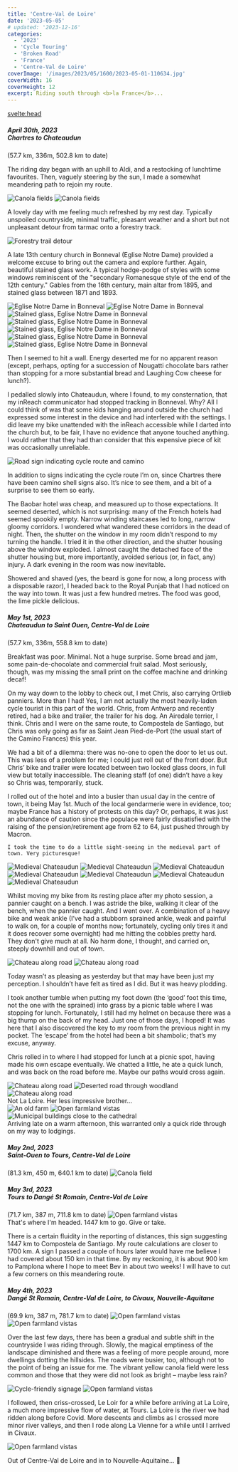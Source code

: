 ```yaml
---
title: 'Centre-Val de Loire'
date: '2023-05-05'
# updated: '2023-12-16'
categories:
  - '2023'
  - 'Cycle Touring'
  - 'Broken Road'
  - 'France'
  - 'Centre-Val de Loire'
coverImage: '/images/2023/05/1600/2023-05-01-110634.jpg'
coverWidth: 16
coverHeight: 12
excerpt: Riding south through <b>la France</b>...
---
```


<svelte:head>

<title>
2023 Northern France
</title>
</svelte:head>

<script>
	import Callout from '$lib/components/Callout.svelte'
</script>

<section class="card">  
  <h5>
  	April 30th, 2023
  	<br /> Chartres to Chateaudun
  </h5>
  (57.7 km, 336m, 502.8 km to date)
  
 <p> The riding day began with an uphill to Aldi, and a restocking of lunchtime favourites. Then, vaguely steering by the sun, I made a somewhat meandering path to rejoin my route.</p>
  
  <img alt="Canola fields" src="/images/2023/04/1600/2023-04-30-142404.jpg" />
  <img alt="Canola fields" src="/images/2023/04/1600/2023-04-30-142645.jpg" />
  
 <p> A lovely day with me feeling much refreshed by my rest day. Typically unspoiled countryside, minimal traffic, pleasant weather and a short but not unpleasant detour from tarmac onto a forestry track.</p>
  
  <img alt="Forestry trail detour" src="/images/2023/04/phone/20230430_1712.jpg" />
  
 <p> A late 13th century church in Bonneval (Eglise Notre Dame) provided a welcome excuse to bring out the camera and explore further. Again, beautiful stained glass work. A typical hodge-podge of styles with some windows reminiscent of the "secondary Romanesque style of the end of the 12th century." Gables from the 16th century, main altar from 1895, and stained glass between 1871 and 1893.</p>
  
  <img alt="Eglise Notre Dame in Bonneval" src="/images/2023/04/1600/2023-04-30-161438.jpg" />
  
  <img alt="Eglise Notre Dame in Bonneval" src="/images/2023/04/1600/2023-04-30-161756.jpg" />
  
  <img alt="Stained glass, Eglise Notre Dame in Bonneval" src="/images/2023/04/1600/2023-04-30-161956.jpg" />
  
  <img alt="Stained glass, Eglise Notre Dame in Bonneval" src="/images/2023/04/1600/2023-04-30-162036.jpg" />
  <img alt="Stained glass, Eglise Notre Dame in Bonneval" src="/images/2023/04/1600/2023-04-30-162108.jpg" />
  <img alt="Stained glass, Eglise Notre Dame in Bonneval" src="/images/2023/04/1600/2023-04-30-162131.jpg" />
  <img alt="Stained glass, Eglise Notre Dame in Bonneval" src="/images/2023/04/1600/2023-04-30-162315.jpg" />
  
<p>  Then I seemed to hit a wall. Energy deserted me for no apparent reason (except, perhaps, opting for a succession of Nougatti chocolate bars rather than stopping for a more substantial bread and Laughing Cow cheese for lunch?).</p>
  
<p>  I pedalled slowly into Chateaudun, where I found, to my consternation, that my inReach communicator had stopped tracking in Bonneval. Why? All I could think of was that some kids hanging around outside the church had expressed some interest in the device and had interfered with the settings. I did leave my bike unattended with the inReach accessible while I darted into the church but, to be fair, I have no evidence that anyone touched anything. I would rather that they had than consider that this expensive piece of kit was occasionally unreliable.</p>
  
  <img alt="Road sign indicating cycle route and camino" src="/images/2023/04/phone/20230430_1544.jpg" />
  
 <p> In addition to signs indicating the cycle route I’m on, since Chartres there have been camino shell signs also. It’s nice to see them, and a bit of a surprise to see them so early.</p>
  
 <p> The Baobar hotel was cheap, and measured up to those expectations. It seemed deserted, which is not surprising: many of the French hotels had seemed spookily empty. Narrow winding staircases led to long, narrow gloomy corridors. I wondered what wandered these corridors in the dead of night. Then, the shutter on the window in my room didn’t respond to my turning the handle. I tried it in the other direction, and the shutter housing above the window exploded. I almost caught the detached face of the shutter housing but, more importantly, avoided serious (or, in fact, any) injury. A dark evening in the room was now inevitable.</p>
  
  Showered and shaved (yes, the beard is gone for now, a long process with a disposable razor), I headed back to the Royal Punjab that I had noticed on the way into town. It was just a few hundred metres. The food was good, the lime pickle delicious.
</section>

<section class="card">  
  <h5>
  	May 1st, 2023
  	<br /> Chateaudun to Saint Ouen, Centre-Val de Loire
  </h5>
  (57.7 km, 336m, 558.8 km to date)

<p>  Breakfast was poor. Minimal. Not a huge surprise. Some bread and jam, some pain-de-chocolate and commercial fruit salad. Most seriously, though, was my missing the small print on the coffee machine and drinking decaf!</p>
  
 <p> On my way down to the lobby to check out, I met Chris, also carrying Ortlieb panniers. More than I had! Yes, I am not actually the most heavily-laden cycle tourist in this part of the world. Chris, from Antwerp and recently retired, had a bike and trailer, the trailer for his dog. An Airedale terrier, I think. Chris and I were on the same route, to Compostela de Santiago, but Chris was only going as far as Saint Jean Pied-de-Port (the usual start of the Camino Frances) this year.</p>
  
<p>  We had a bit of a dilemma: there was no-one to open the door to let us out. This was less of a problem for me; I could just roll out of the front door. But Chris’ bike and trailer were located between two locked glass doors, in full view but totally inaccessible. The cleaning staff (of one) didn’t have a key so Chris was, temporarily, stuck.</p>
  
<p>  I rolled out of the hotel and into a busier than usual day in the centre of town, it being May 1st. Much of the local gendarmerie were in evidence, too; maybe France has a history of protests on this day? Or, perhaps, it was just an abundance of caution since the populace were fairly dissatisfied with the raising of the pension/retirement age from 62 to 64, just pushed through by Macron.</p>
<p>
    
    I took the time to do a little sight-seeing in the medieval part of town. Very picturesque!
</p>
  
  <img alt="Medieval Chateaudun" src="/images/2023/05/1600/2023-05-01-110608.jpg" />
  <img alt="Medieval Chateaudun" src="/images/2023/05/1600/2023-05-01-110634.jpg" />
  <img alt="Medieval Chateaudun" src="/images/2023/05/1600/2023-05-01-110751.jpg" />
  <img alt="Medieval Chateaudun" src="/images/2023/05/1600/2023-05-01-110910.jpg" />
  <img alt="Medieval Chateaudun" src="/images/2023/05/1600/2023-05-01-110934.jpg" />
  <img alt="Medieval Chateaudun" src="/images/2023/05/1600/2023-05-01-111655.jpg" />
  <img alt="Medieval Chateaudun" src="/images/2023/05/1600/2023-05-01-111731.jpg" />
  
<p>  Whilst moving my bike from its resting place after my photo session, a pannier caught on a bench. I was astride the bike, walking it clear of the bench, when the pannier caught. And I went over. A combination of a heavy bike and weak ankle (I’ve had a stubborn sprained ankle, weak and painful to walk on, for a couple of months now; fortunately, cycling only tires it and it does recover some overnight) had me hitting the cobbles pretty hard. They don't give much at all. No harm done, I thought, and carried on, steeply downhill and out of town.</p>
  
  <img alt="Chateau along road" src="/images/2023/05/1600/2023-05-01-112815.jpg" />
  <img alt="Chateau along road" src="/images/2023/05/1600/2023-05-01-112828.jpg" />

<p>  Today wasn’t as pleasing as yesterday but that may have been just my perception. I shouldn’t have felt as tired as I did. But it was heavy plodding.</p>
  
<p>  I took another tumble when putting my foot down (the ‘good’ foot this time, not the one with the sprained) into grass by a picnic table where I was stopping for lunch. Fortunately, I still had my helmet on because there was a big thump on the back of my head. Just one of those days, I hoped! It was here that I also discovered the key to my room from the previous night in my pocket. The ‘escape’ from the hotel had been a bit shambolic; that’s my excuse, anyway.</p>
  
<p>  Chris rolled in to where I had stopped for lunch at a picnic spot, having made his own escape eventually. We chatted a little, he ate a quick lunch, and was back on the road before me. Maybe our paths would cross again.</p>
  
  <img alt="Chateau along road" src="/images/2023/05/1600/2023-05-01-124643.jpg" />
  <img alt="Deserted road through woodland" src="/images/2023/05/phone/20230501_1434.jpg" />
  <img alt="Chateau along road" src="/images/2023/05/phone/20230501_1529.jpg" />
  <div class="caption">Not La Loire. Her less impressive brother... </div>
  
 
  
  <img alt="An old farm" src="/images/2023/05/1600/2023-05-01-155201.jpg" />
  <img alt="Open farmland vistas" src="/images/2023/05/1600/2023-05-01-155215.jpg" />
  <img alt="Municipal buildings close to the cathedral" src="/images/2023/05/1600/2023-05-01-173042.jpg" />
  <div class="caption">Arriving late on a warm afternoon, this warranted only a quick ride through on my way to lodgings.</div>
</section>

<section class="card">
   <h5>
  	  May 2nd, 2023
  	  <br /> Saint-Ouen to Tours, Centre-Val de Loire
    </h5>
    (81.3 km, 450 m, 640.1 km to date)

  <img alt="Canola field" src="/images/2023/05/1600/2023-05-02-162036.jpg" />
</section>

<section class="card">
   <h5>
  	  May 3rd, 2023
  	  <br /> Tours to Dang&eacute; St Romain, Centre-Val de Loire
    </h5>
    (71.7 km, 387 m, 711.8 km to date)
    
  <img alt="Open farmland vistas" src="/images/2023/05/phone/20230503_1320.jpg" />
  <div class="caption">That's where I'm headed. 1447 km to go. Give or take.</div>
  <p>
    There is a certain fluidity in the reporting of distances, this sign suggesting 1447 km to Compostela de Santiago. My route calculations are closer to 1700 km. A sign I passed a couple of hours later would have me believe I had covered about 150 km in that time. By my reckoning, it is about 900 km to Pamplona where I hope to meet Bev in about two weeks! I will have to cut a few corners on this meandering route.
  </p>
</section>

<section class="card">
   <h5>
  	  May 4th, 2023
  	  <br /> Dang&eacute; St Romain, Centre-Val de Loire, to Civaux, Nouvelle-Aquitane
    </h5>
    (69.9 km, 387 m, 781.7 km to date)
     <img alt="Open farmland vistas" src="/images/2023/05/1600/2023-05-04-120049.jpg" />   
     <img alt="Open farmland vistas" src="/images/2023/05/1600/2023-05-04-135425.jpg" />   
    <p>
      Over the last few days, there has been a gradual and subtle shift in the countryside I was riding through. Slowly, the magical emptiness of the landscape diminished and there was a feeling of more people around, more dwellings dotting the hillsides. The roads were busier, too, although not to the point of being an issue for me. The vibrant yellow canola field were less common and those that they were did not look as bright – maybe less rain?
    </p>
    <img alt="Cycle-friendly signage" src="/images/2023/05/phone/20230504_1619.jpg" />
    <img alt="Open farmland vistas" src="/images/2023/05/1600/2023-05-04-165808.jpg" />  
    <p>
      I followed, then criss-crossed, Le Loir for a while before arriving at La Loire, a much more impressive flow of water, at Tours. La Loire is the river we had ridden along before Covid. More descents and climbs as I crossed more minor river valleys, and then I rode along La Vienne for a while until I arrived in Civaux.
    </p>
     <img alt="Open farmland vistas" src="/images/2023/05/1600/2023-05-04-180630.jpg" /> 
    <p>
    Out of Centre-Val de Loire and in to Nouvelle-Aquitaine... <span class="entity">🙂</span>
    </p>

</section>
